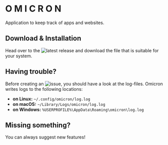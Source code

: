 # O M I C R O N
Application to keep track of apps and websites.

## Download & Installation
Head over to the ![latest release](https://github.com/SparxDev/omicron/releases/latest) and download the file that is suitable for your system.

## Having trouble?
Before creating an ![issue](https://github.com/SparxDev/omicron/issues), you should have a look at the log-files. Omicron writes logs to the following locations:
* **on Linux:** `~/.config/omicron/log.log`
* **on macOS:** `~/Library/Logs/omicron/log.log`
* **on Windows:** `%USERPROFILE%\AppData\Roaming\omicron\log.log`

## Missing something?
You can always suggest new features!
